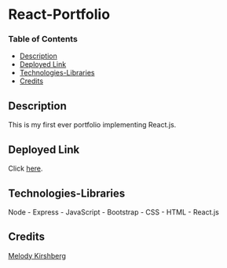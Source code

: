# React-Portfolio

### Table of Contents 
* [Description](#description) 
* [Deployed Link](#deployed-link)
* [Technologies-Libraries](#technologies-libraries) 
* [Credits](#credits) 

## Description
This is my first ever portfolio implementing React.js. 

## Deployed Link
Click [here](https://verlitas.herokuapp.com/).

## Technologies-Libraries
Node - Express - JavaScript - Bootstrap - CSS - HTML - React.js 

## Credits
[Melody Kirshberg](https://github.com/verlitas)  

